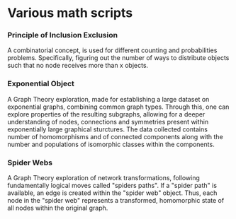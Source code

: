 # Various math scripts

### Principle of Inclusion Exclusion

A combinatorial concept, is used for different counting and probabilities problems. Specifically, figuring out the number of ways to distribute objects such that no node receives more than x objects.

### Exponential Object 

A Graph Theory exploration, made for establishing a large dataset on exponential graphs, combining common graph types. Through this, one can explore properties of the resulting subgraphs, allowing for a deeper understanding of nodes, connections and symmetries present within exponentially large graphical sturctures. The data collected contains number of homomorphisms and of connected components along with the number and populations of isomorphic classes within the components.

### Spider Webs

A Graph Theory exploration of network transformations, following fundamentally logical moves called "spiders paths". If a "spider path" is available, an edge is created within the "spider web" object. Thus, each node in the "spider web" represents a transformed, homomorphic state of all nodes within the original graph. 
